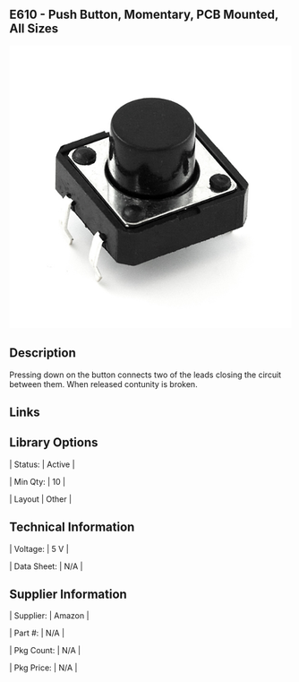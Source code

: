 ## E610 - Push Button, Momentary, PCB Mounted, All Sizes
 

![image](CAD/E610/image.png)

 

## Description   

 

Pressing down on the button connects two of the leads closing the circuit between them. When released contunity is broken.



## Links   



## Library Options

 

| Status: | Active |

| Min Qty: | 10 |

| Layout | Other |

 

## Technical Information


| Voltage: | 5 V |

| Data Sheet: | N/A |

## Supplier Information

 

| Supplier: | Amazon |

| Part #: | N/A |        

| Pkg Count: | N/A |

| Pkg Price: | N/A |